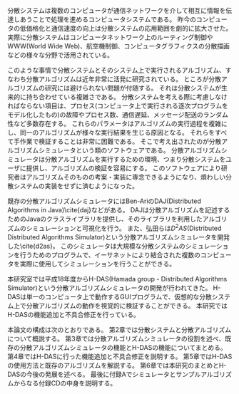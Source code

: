 
分散システムは複数のコンピュータが通信ネットワークを介して相互に情報を伝達しあうことで処理を進めるコンピュータシステムである。
昨今のコンピュータの低価格化と通信速度の向上は分散システムの応用範囲を劇的に拡大させた。
実際に分散システムはコンピュータネットワーク上のルーティング制御やWWW(World Wide Web)、航空機制御、コンピュータグラフィクスの分散描画などの様々な分野で活用されている。

このような事情で分散システムとそのシステム上で実行されるアルゴリズム、すなわち分散アルゴリズムは近年非常に活発に研究されている。
ところが分散アルゴリズムの研究には避けられない問題が付随する。
それは分散システムが生来的に持ち合わせている複雑さである。
分散システムを考える際に考慮しなければならない項目は、プロセス(コンピュータ上で実行される逐次プログラムをモデル化したもの)の故障やプロセス数、通信遅延、メッセージ配送のランダム性など多数存在する。
これらのパラメータはアルゴリズムの実行過程を複雑にし、同一のアルゴリズムが様々な実行結果を生じる原因となる。
それらをすべて手作業で検証することは非常に困難である。
そこで考え出されたのが分散アルゴリズムシミュレータという類のソフトウェアである。
分散アルゴリズムシミュレータは分散アルゴリズムを実行するための環境、つまり分散システムをユーザに提供し、アルゴリズムの検証を容易にする。
このソフトウェアにより研究者はアルゴリズムそのものの考案・実装に専念できるようになり、煩わしい分散システムの実装をせずに済むようになった。

既存の分散アルゴリズムシミュレータにはBen-AriのDAJ(Distributed Algorithms in Java)\cite{daj}などがある。
DAJは分散アルゴリズムを記述するためのJavaのクラスライブラリを提供し、そのライブラリを利用したアルゴリズムのシミュレーションと可視化を行う。
また、弘田らは$D^2AS$(Distributed Distributed Algorithms Simulator)という分散アルゴリズムシミュレータを開発した\cite{d2as}。
このシミュレータは大規模な分散システムのシミュレーションを行うためのプログラムで、イーサネットにより結合された複数のコンピュータを実際に使用してシミュレーションを行うことができる。

本研究室では平成18年度からH-DAS(Hamada group - Distributed Algorithms Simulator)という分散アルゴリズムシミュレータの開発が行われてきた。
H-DASは単一のコンピュータ上で動作するGUIプログラムで、仮想的な分散システム上で分散アルゴリズムの動作を視覚的に検証することができる。
本研究ではH-DASの機能追加と不具合修正を行っている。

本論文の構成は次のとおりである。
第2章では分散システムと分散アルゴリズムについて概説する。
第3章では分散アルゴリズムシミュレータの役割を述べ、既存の分散アルゴリズムシミュレータの機能とH-DASの機能についてまとめる。
第4章ではH-DASに行った機能追加と不具合修正を説明する。
第5章ではH-DASの使用方法と既存のアルゴリズムを解説する。
第6章では本研究のまとめとH-DASの今後の発展を述べる。
最後に付録Aでシミュレータとサンプルアルゴリズムからなる付録CDの中身を説明する。
